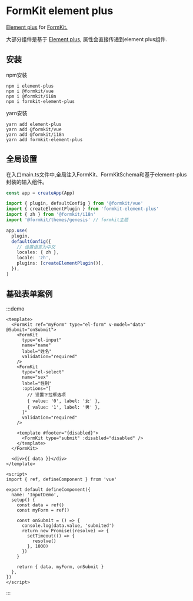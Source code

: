 # FormKit element plus

<a href="https://element-plus.org/">Element plus</a> for <a href="https://formkit.com/">FormKit.</a>

大部分组件是基于 <a href="https://element-plus.org/">Element plus</a>, 属性会直接传递到element plus组件.

## 安装

npm安装

```shell
npm i element-plus
npm i @formkit/vue
npm i @formkit/i18n
npm i formkit-element-plus
```

yarn安装

```shell
yarn add element-plus
yarn add @formkit/vue
yarn add @formkit/i18n
yarn add formkit-element-plus
```

## 全局设置

在入口main.ts文件中,全局注入FormKit、FormKitSchema和基于element-plus封装的输入组件。

```typescript
const app = createApp(App)

import { plugin, defaultConfig } from '@formkit/vue'
import { createElementPlugin } from 'formkit-element-plus'
import { zh } from '@formkit/i18n'
import '@formkit/themes/genesis' // formkit主题

app.use(
  plugin,
  defaultConfig({
    // 设置语言为中文
    locales: { zh },
    locale: 'zh',
    plugins: [createElementPlugin()],
  }),
)
```

## 基础表单案例

:::demo

```vue
<template>
  <FormKit ref="myForm" type="el-form" v-model="data" @Submit="onSubmit">
    <FormKit
      type="el-input"
      name="name"
      label="姓名"
      validation="required"
    />
    <FormKit
      type="el-select"
      name="sex"
      label="性别"
      :options="[
        // 设置下拉框选项
        { value: '0', label: '女' },
        { value: '1', label: '男' },
      ]"
      validation="required"
    />

    <template #footer="{disabled}">
      <FormKit type="submit" :disabled="disabled" />
    </template>
  </FormKit>

  <div>{{ data }}</div>
</template>

<script>
import { ref, defineComponent } from 'vue'

export default defineComponent({
  name: 'InputDemo',
  setup() {
    const data = ref()
    const myForm = ref()

    const onSubmit = () => {
      console.log(data.value, 'submited')
      return new Promise((resolve) => {
        setTimeout(() => {
          resolve()
        }, 1000)
      })
    }

    return { data, myForm, onSubmit }
  },
})
</script>
```

:::
